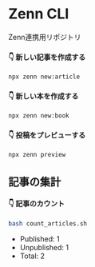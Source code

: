 # Zenn CLI
Zenn連携用リポジトリ

#### 👇  新しい記事を作成する

```bash
npx zenn new:article
```

#### 👇  新しい本を作成する

```bash
npx zenn new:book
```

#### 👇  投稿をプレビューする

```bash
npx zenn preview
```

## 記事の集計

#### 👇  記事のカウント

```bash
bash count_articles.sh
```

- Published: 1
- Unpublished: 1
- Total: 2
